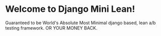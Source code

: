 Welcome to Django Mini Lean!
============================

Guaranteed to be World's Absolute Most Minimal django based, lean a/b testing framework.
OR YOUR MONEY BACK.

